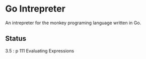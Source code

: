 # Go Intrepreter

An intrepreter for the monkey programing language written in Go.

## Status

3.5 : p 111 Evaluating Expressions
